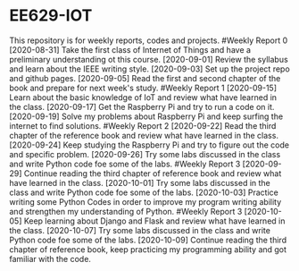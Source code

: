 # EE629-IOT
This repository is for  weekly reports, codes and projects.
#Weekly Report 0
[2020-08-31] Take the first class of Internet of Things and have a preliminary understanding ot this course.
[2020-09-01] Review the syllabus and learn about the IEEE writing style.
[2020-09-03] Set up the project repo and github pages.
[2020-09-05] Read the first and second chapter of the book and prepare for next week's study.
#Weekly Report 1
[2020-09-15] Learn about the basic knowledge of IoT and review what have learned in the class.
[2020-09-17] Get the Raspberry Pi and try to run a code on it.
[2020-09-19] Solve my problems about Raspberry Pi and keep surfing the internet to find solutions.
#Weekly Report 2
[2020-09-22] Read the third chapter of the reference book and review what have learned in the class.
[2020-09-24] Keep studying the Raspberry Pi and try to figure out the code and specific problem.
[2020-09-26] Try some labs discussed in the class and write Python code foe some of the labs.
#Weekly Report 3
[2020-09-29] Continue reading the third chapter of reference book and review what have learned in the class.
[2020-10-01] Try some labs discussed in the class and write Python code foe some of the labs.
[2020-10-03] Practice writing some Python Codes in order to improve my program writing ability and strengthen my understanding of Python.
#Weekly Report 3
[2020-10-05] Keep learning about Django and Flask and review what have learned in the class.
[2020-10-07] Try some labs discussed in the class and write Python code foe some of the labs.
[2020-10-09] Continue reading the third chapter of reference book, keep practicing my programming ability and got familiar with the code.
